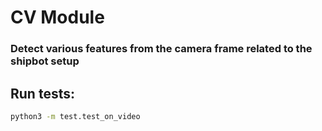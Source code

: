 # CV Module
### Detect various features from the camera frame related to the shipbot setup

## Run tests:
```bash
python3 -m test.test_on_video
```